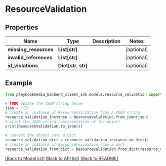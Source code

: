 # ResourceValidation


## Properties

Name | Type | Description | Notes
------------ | ------------- | ------------- | -------------
**missing_resources** | **List[str]** |  | [optional] 
**invalid_references** | **List[str]** |  | [optional] 
**id_violations** | **Dict[str, str]** |  | [optional] 

## Example

```python
from playbookmedia_backend_client_sdk.models.resource_validation import ResourceValidation

# TODO update the JSON string below
json = "{}"
# create an instance of ResourceValidation from a JSON string
resource_validation_instance = ResourceValidation.from_json(json)
# print the JSON string representation of the object
print(ResourceValidation.to_json())

# convert the object into a dict
resource_validation_dict = resource_validation_instance.to_dict()
# create an instance of ResourceValidation from a dict
resource_validation_from_dict = ResourceValidation.from_dict(resource_validation_dict)
```
[[Back to Model list]](../README.md#documentation-for-models) [[Back to API list]](../README.md#documentation-for-api-endpoints) [[Back to README]](../README.md)


